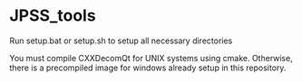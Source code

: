 # JPSS_tools


Run setup.bat or setup.sh to setup all necessary directories

You must compile CXXDecomQt for UNIX systems using cmake. Otherwise, there is a precompiled image for windows already setup in this repository.


